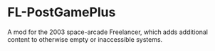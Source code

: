 # FL-PostGamePlus
A mod for the 2003 space-arcade Freelancer, which adds additional content to otherwise empty or inaccessible systems.
